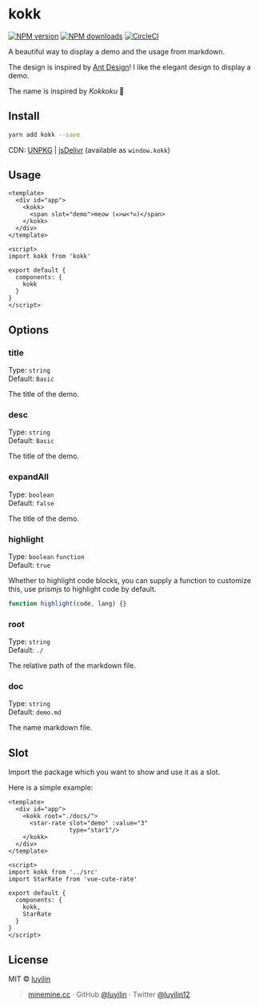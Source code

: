 # kokk 

[![NPM version](https://img.shields.io/npm/v/kokk.svg?style=flat)](https://npmjs.com/package/kokk) [![NPM downloads](https://img.shields.io/npm/dm/kokk.svg?style=flat)](https://npmjs.com/package/kokk) [![CircleCI](https://circleci.com/gh/luyilin/kokk/tree/master.svg?style=shield)](https://circleci.com/gh/luyilin/kokk/tree/master)

A beautiful way to display a demo and the usage from markdown.

The design is inspired by [Ant Design](https://ant.design/)! I like the elegant design to display a demo.

The name is inspired by *Kokkoku* 💃

## Install

```bash
yarn add kokk --save
```

CDN: [UNPKG](https://unpkg.com/kokk/) | [jsDelivr](https://cdn.jsdelivr.net/npm/kokk/) (available as `window.kokk`)

## Usage

```vue
<template>
  <div id="app">
    <kokk>
      <span slot="demo">meow (ฅ>ω<*ฅ)</span>
    </kokk>
  </div>
</template>

<script>
import kokk from 'kokk'

export default {
  components: {
    kokk
  }
}
</script>
```

## Options

### title

Type: `string`<br>
Default: `Basic`

The title of the demo.

### desc

Type: `string`<br>
Default: `Basic`

The title of the demo.

### expandAll

Type: `boolean`<br>
Default: `false`

The title of the demo.

### highlight

Type: `boolean` `function`<br>
Default: `true`

Whether to highlight code blocks, you can supply a function to customize this, use prismjs to highlight code by default. 

```js
function highlight(code, lang) {}
```

### root

Type: `string`<br>
Default: `./`

The relative path of the markdown file.

### doc

Type: `string`<br>
Default: `demo.md`

The name markdown file.

## Slot

Import the package which you want to show and use it as a slot.

Here is a simple example:

```vue
<template>
  <div id="app">
    <kokk root="./docs/">
      <star-rate slot="demo" :value="3"
                 type="star1"/>
    </kokk>
  </div>
</template>

<script>
import kokk from '../src'
import StarRate from 'vue-cute-rate'

export default {
  components: {
    kokk,
    StarRate
  }
}
</script>
```

## License

MIT &copy; [luyilin](https://github.com/luyilin)

> [minemine.cc](https://minemine.cc) · GitHub [@luyilin](https://github.com/luyilin) · Twitter [@luyilin12](https://twitter.com/luyilin12)
